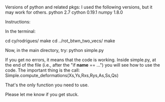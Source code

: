 Versions of python and related pkgs:
	I used the following versions, but it may work for others.
	 python 2.7
	 cython 0.19.1
	 numpy 1.8.0
 
Instructions:


In the terminal: 

cd cy/rodrigues/
make
cd ../rot_btwn_two_vecs/
make

Now, in the main directory, try:
python simple.py

If you get no errors, it means that the code is working. 
Inside simple.py, at the end of the file (i.e., after the "if __name__ == ...")
you will see how to use the code. 
The important thing is the call:
Simple.compute_deformations(Xs,Ys,Rxs,Rys,As,Ss,Qs)    

That's the only function you need to use.

Please let me know if you get stuck.   








